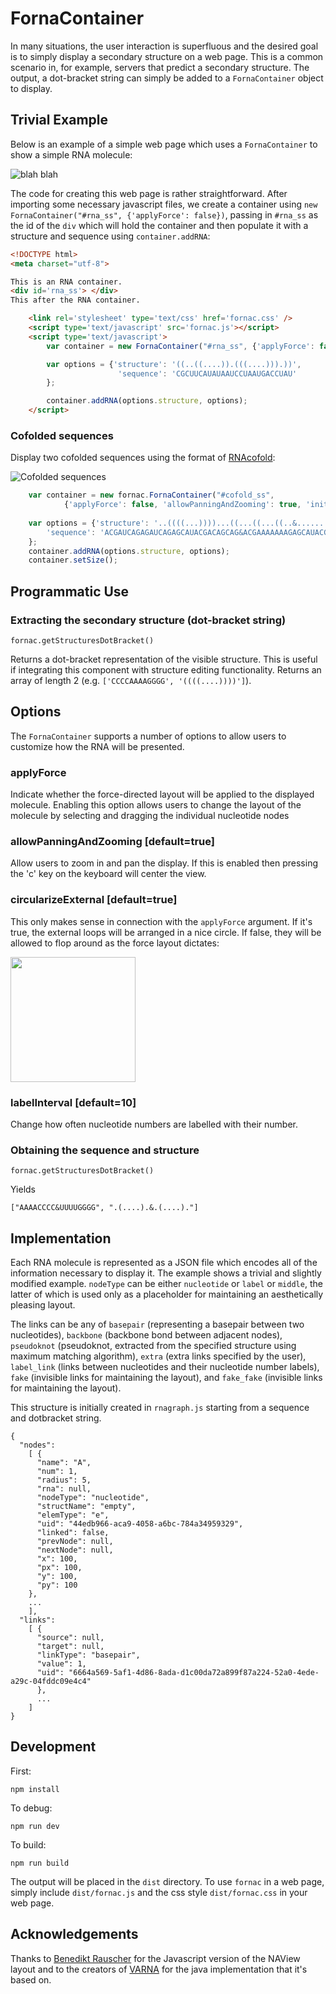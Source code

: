 # FornaContainer

In many situations, the user interaction is superfluous and the desired goal is
to simply display a secondary structure on a web page. This is a common
scenario in, for example, servers that predict a secondary structure. The
output, a dot-bracket string can simply be added to a `FornaContainer` object
to display.

## Trivial Example

Below is an example of a simple web page which uses a `FornaContainer` to show
a simple RNA molecule:

![blah blah](https://raw.githubusercontent.com/pkerpedjiev/fornac/develop/doc/img/forna-container-screenshot.png "An example of the FornaContainer")

The code for creating this web page is rather straightforward. After importing
some necessary javascript files, we create a container using `new
FornaContainer("#rna_ss", {'applyForce': false})`, passing in `#rna_ss` as the
id of the `div` which will hold the container and then populate it with a
structure and sequence using `container.addRNA`:

```html
<!DOCTYPE html>
<meta charset="utf-8">

This is an RNA container.
<div id='rna_ss'> </div>
This after the RNA container.

    <link rel='stylesheet' type='text/css' href='fornac.css' />
    <script type='text/javascript' src='fornac.js'></script>
    <script type='text/javascript'>
        var container = new FornaContainer("#rna_ss", {'applyForce': false});

        var options = {'structure': '((..((....)).(((....))).))',
                        'sequence': 'CGCUUCAUAUAAUCCUAAUGACCUAU'
        };

        container.addRNA(options.structure, options);
    </script>
```

### Cofolded sequences

Display two cofolded sequences using the format of [RNAcofold](http://rna.tbi.univie.ac.at/cgi-bin/RNAcofold.cgi):

![Cofolded sequences](https://raw.githubusercontent.com/pkerpedjiev/fornac/master/doc/img/cofold_example.png "An example of cofolded sequences displayed using the FornaContainer")

```javascript
    var container = new fornac.FornaContainer("#cofold_ss",
            {'applyForce': false, 'allowPanningAndZooming': true, 'initialSize':[500,300]});
                                                     
    var options = {'structure': '..((((...))))...((...((...((..&............))...))...))..',
        'sequence': 'ACGAUCAGAGAUCAGAGCAUACGACAGCAG&ACGAAAAAAAGAGCAUACGACAGCAG'
    };                                                                                     
    container.addRNA(options.structure, options);
    container.setSize(); 
```

## Programmatic Use

### Extracting the secondary structure (dot-bracket string)

```
fornac.getStructuresDotBracket()
```

Returns a dot-bracket representation of the visible structure. This is useful
if integrating this component with structure editing functionality. Returns an 
array of length 2 (e.g. `['CCCCAAAAGGGG', '((((....))))']`).


## Options

The `FornaContainer` supports a number of options to allow users to customize how the RNA will be presented.

### applyForce

Indicate whether the force-directed layout will be applied to the displayed
molecule. Enabling this option allows users to change the layout of the
molecule by selecting and dragging the individual nucleotide nodes

### allowPanningAndZooming [default=true]

Allow users to zoom in and pan the display. If this is enabled then pressing
the 'c' key on the keyboard will center the view.

### circularizeExternal [default=true]

This only makes sense in connection with the `applyForce` argument. If it's
true, the external loops will be arranged in a nice circle. If false, they will
be allowed to flop around as the force layout dictates:

<img src="https://github.com/pkerpedjiev/fornac/blob/master/doc/img/uncircularized_exterior.png" width=200 align=center />

### labelInterval [default=10]

Change how often nucleotide numbers are labelled with their number.


### Obtaining the sequence and structure

```
fornac.getStructuresDotBracket()
```

Yields

```
["AAAACCCC&UUUUGGGG", ".(....).&.(....)."]
```

## Implementation

Each RNA molecule is represented as a JSON file which encodes all of the
information necessary to display it. The example shows a trivial and slightly
modified example. `nodeType` can be either `nucleotide` or `label` or `middle`,
the latter of which is used only as a placeholder for maintaining an aesthetically
pleasing layout.

The links can be any of `basepair` (representing a basepair between two
nucleotides), `backbone` (backbone bond between adjacent nodes), `pseudoknot`
(pseudoknot, extracted from the specified structure using maximum matching
algorithm), `extra` (extra links specified by the user), `label_link` (links
between nucleotides and their nucleotide number labels), `fake` (invisible
links for maintaining the layout),  and `fake_fake` (invisible links for
maintaining the layout).

This structure is initially created in `rnagraph.js` starting from a sequence
and dotbracket string.

```
{
  "nodes": 
    [ {
      "name": "A",
      "num": 1,
      "radius": 5,
      "rna": null,
      "nodeType": "nucleotide",
      "structName": "empty",
      "elemType": "e",
      "uid": "44edb966-aca9-4058-a6bc-784a34959329",
      "linked": false,
      "prevNode": null,
      "nextNode": null,
      "x": 100,
      "px": 100,
      "y": 100,
      "py": 100
    },
    ...
    ],
  "links": 
    [ {
      "source": null,
      "target": null,
      "linkType": "basepair",
      "value": 1,
      "uid": "6664a569-5af1-4d86-8ada-d1c00da72a899f87a224-52a0-4ede-a29c-04fddc09e4c4"
      },
      ...
    ]
}
```


## Development

First:

```
npm install
```

To debug:

```
npm run dev
```

To build:

```
npm run build
```

The output will be placed in the `dist` directory. To use `fornac` in a web page, simply include `dist/fornac.js` and the css style `dist/fornac.css` in your web page.

## Acknowledgements

Thanks to [Benedikt Rauscher](https://github.com/bene200) for the Javascript
version of the NAView layout and to the creators of
[VARNA](http://varna.lri.fr/) for the java implementation that it's based on.
